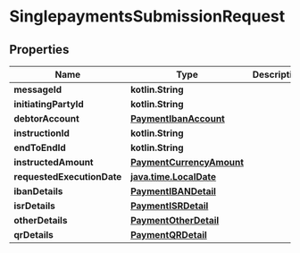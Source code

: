 
# SinglepaymentsSubmissionRequest

## Properties
Name | Type | Description | Notes
------------ | ------------- | ------------- | -------------
**messageId** | **kotlin.String** |  | 
**initiatingPartyId** | **kotlin.String** |  | 
**debtorAccount** | [**PaymentIbanAccount**](PaymentIbanAccount.md) |  | 
**instructionId** | **kotlin.String** |  | 
**endToEndId** | **kotlin.String** |  | 
**instructedAmount** | [**PaymentCurrencyAmount**](PaymentCurrencyAmount.md) |  | 
**requestedExecutionDate** | [**java.time.LocalDate**](java.time.LocalDate.md) |  |  [optional]
**ibanDetails** | [**PaymentIBANDetail**](PaymentIBANDetail.md) |  |  [optional]
**isrDetails** | [**PaymentISRDetail**](PaymentISRDetail.md) |  |  [optional]
**otherDetails** | [**PaymentOtherDetail**](PaymentOtherDetail.md) |  |  [optional]
**qrDetails** | [**PaymentQRDetail**](PaymentQRDetail.md) |  |  [optional]



